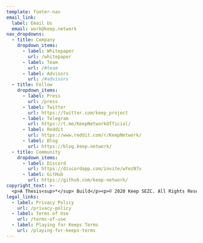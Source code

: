 ```yaml
---
template: footer-nav
email_link:
  label: Email Us
  email: work@keep.network
nav_dropdowns:
  - title: Company
    dropdown_items:
      - label: Whitepaper
        url: /whitepaper
      - label: Team
        url: /#team
      - label: Advisors
        url: /#advisors
  - title: Follow
    dropdown_items:
      - label: Press
        url: /press
      - label: Twitter
        url: https://twitter.com/keep_project
      - label: Telegram
        url: https://t.me/KeepNetworkOfficial/
      - label: Reddit
        url: https://www.reddit.com/r/KeepNetwork/
      - label: Blog
        url: https://blog.keep.network/
  - title: Community
    dropdown_items:
      - label: Discord
        url: https://discordapp.com/invite/wYezN7v
      - label: GitHub
        url: https://github.com/keep-network/
copyright_text: >-
  <p>A Thesis<sup>*</sup> Build</p><p>© 2020 Keep SEZC. All Rights Reserved.</p>
legal_links:
  - label: Privacy Policy
    url: /privacy-policy
  - label: Terms of Use
    url: /terms-of-use
  - label: Playing for Keeps Terms
    url: /playing-for-keeps-terms
---
```


